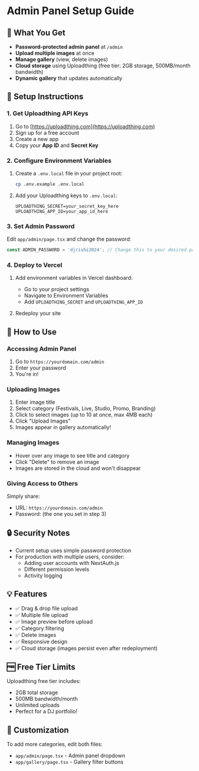 # Admin Panel Setup Guide

## 🎯 What You Get

- **Password-protected admin panel** at `/admin`
- **Upload multiple images** at once
- **Manage gallery** (view, delete images)
- **Cloud storage** using Uploadthing (free tier: 2GB storage, 500MB/month bandwidth)
- **Dynamic gallery** that updates automatically

## 🚀 Setup Instructions

### 1. Get Uploadthing API Keys

1. Go to [https://uploadthing.com](https://uploadthing.com)
2. Sign up for a free account
3. Create a new app
4. Copy your **App ID** and **Secret Key**

### 2. Configure Environment Variables

1. Create a `.env.local` file in your project root:
   ```bash
   cp .env.example .env.local
   ```

2. Add your Uploadthing keys to `.env.local`:
   ```env
   UPLOADTHING_SECRET=your_secret_key_here
   UPLOADTHING_APP_ID=your_app_id_here
   ```

### 3. Set Admin Password

Edit `app/admin/page.tsx` and change the password:

```typescript
const ADMIN_PASSWORD = 'djrishi2024'; // Change this to your desired password
```

### 4. Deploy to Vercel

1. Add environment variables in Vercel dashboard:
   - Go to your project settings
   - Navigate to Environment Variables
   - Add `UPLOADTHING_SECRET` and `UPLOADTHING_APP_ID`

2. Redeploy your site

## 📱 How to Use

### Accessing Admin Panel

1. Go to `https://yourdomain.com/admin`
2. Enter your password
3. You're in!

### Uploading Images

1. Enter image title
2. Select category (Festivals, Live, Studio, Promo, Branding)
3. Click to select images (up to 10 at once, max 4MB each)
4. Click "Upload Images"
5. Images appear in gallery automatically!

### Managing Images

- Hover over any image to see title and category
- Click "Delete" to remove an image
- Images are stored in the cloud and won't disappear

### Giving Access to Others

Simply share:
- URL: `https://yourdomain.com/admin`
- Password: (the one you set in step 3)

## 🔒 Security Notes

- Current setup uses simple password protection
- For production with multiple users, consider:
  - Adding user accounts with NextAuth.js
  - Different permission levels
  - Activity logging

## 💡 Features

- ✅ Drag & drop file upload
- ✅ Multiple file upload
- ✅ Image preview before upload
- ✅ Category filtering
- ✅ Delete images
- ✅ Responsive design
- ✅ Cloud storage (images persist even after redeployment)

## 🆓 Free Tier Limits

Uploadthing free tier includes:
- 2GB total storage
- 500MB bandwidth/month
- Unlimited uploads
- Perfect for a DJ portfolio!

## 🎨 Customization

To add more categories, edit both files:
- `app/admin/page.tsx` - Admin panel dropdown
- `app/gallery/page.tsx` - Gallery filter buttons

